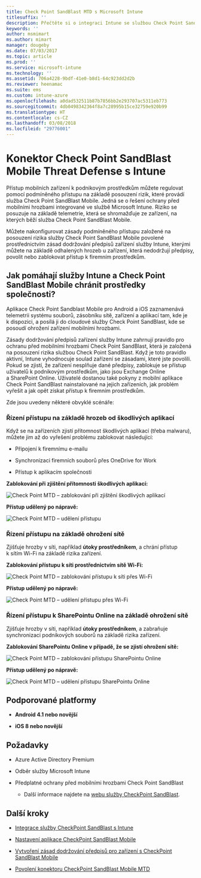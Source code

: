 ```yaml
---
title: Check Point SandBlast MTD s Microsoft Intune
titlesuffix: ''
description: Přečtěte si o integraci Intune se službou Check Point SandBlast Mobile Threat Defense za účelem regulace přístupu mobilních zařízení k firemním prostředkům.
keywords: ''
author: msmimart
ms.author: mimart
manager: dougeby
ms.date: 07/03/2017
ms.topic: article
ms.prod: ''
ms.service: microsoft-intune
ms.technology: ''
ms.assetid: 706a4228-9bdf-41e0-b8d1-64c923dd2d2b
ms.reviewer: heenamac
ms.suite: ems
ms.custom: intune-azure
ms.openlocfilehash: a0dad532511b87b7856bb2e293707ac5311eb773
ms.sourcegitcommit: 4db0498342364f8a7c28995b15ce32759e920b99
ms.translationtype: HT
ms.contentlocale: cs-CZ
ms.lasthandoff: 03/08/2018
ms.locfileid: "29776001"
---
```

# <a name="check-point-sandblast-mobile-threat-defense-connector-with-intune"></a>Konektor Check Point SandBlast Mobile Threat Defense s Intune

Přístup mobilních zařízení k podnikovým prostředkům můžete regulovat pomocí podmíněného přístupu na základě posouzení rizik, které provádí služba Check Point SandBlast Mobile. Jedná se o řešení ochrany před mobilními hrozbami integrované ve službě Microsoft Intune. Riziko se posuzuje na základě telemetrie, která se shromažďuje ze zařízení, na kterých běží služba Check Point SandBlast Mobile.

Můžete nakonfigurovat zásady podmíněného přístupu založené na posouzení rizika služby Check Point SandBlast Mobile povolené prostřednictvím zásad dodržování předpisů zařízení služby Intune, kterými můžete na základě odhalených hrozeb u zařízení, která nedodržují předpisy, povolit nebo zablokovat přístup k firemním prostředkům.

## <a name="how-do-intune-and-check-point-sandblast-mobile-help-protect-your-company-resources"></a>Jak pomáhají služby Intune a Check Point SandBlast Mobile chránit prostředky společnosti?

Aplikace Check Point Sandblast Mobile pro Android a iOS zaznamenává telemetrii systému souborů, zásobníku sítě, zařízení a aplikací tam, kde je k dispozici, a posílá ji do cloudové služby Check Point SandBlast, kde se posoudí ohrožení zařízení mobilními hrozbami.

Zásady dodržování předpisů zařízení služby Intune zahrnují pravidlo pro ochranu před mobilními hrozbami Check Point SandBlast, která je založená na posouzení rizika službou Check Point SandBlast. Když je toto pravidlo aktivní, Intune vyhodnocuje soulad zařízení se zásadami, které jste povolili. Pokud se zjistí, že zařízení nesplňuje dané předpisy, zablokuje se přístup uživatelů k podnikovým prostředkům, jako jsou Exchange Online a SharePoint Online. Uživatelé dostanou také pokyny z mobilní aplikace Check Point SandBlast nainstalované na jejich zařízeních, jak problém vyřešit a jak opět získat přístup k firemním prostředkům.

<!-- ## Sample scenarios 
closing syntax for comment above is missing. Please insert closing syntax at intended location. -->

Zde jsou uvedeny některé obvyklé scénáře:

### <a name="control-access-based-on-threats-from-malicious-apps"></a>Řízení přístupu na základě hrozeb od škodlivých aplikací

Když se na zařízeních zjistí přítomnost škodlivých aplikací (třeba malwaru), můžete jim až do vyřešení problému zablokovat následující:

-   Připojení k firemnímu e-mailu

-   Synchronizaci firemních souborů přes OneDrive for Work

-   Přístup k aplikacím společnosti

**Zablokování při zjištění přítomnosti škodlivých aplikací:**

![Check Point MTD – zablokování při zjištění škodlivých aplikací](./media/checkpoint-MTD-2.PNG)

**Přístup udělený po nápravě:**

![Check Point MTD – udělení přístupu](./media/checkpoint-MTD-3.PNG)

### <a name="control-access-based-on-threat-to-network"></a>Řízení přístupu na základě ohrožení sítě

Zjišťuje hrozby v síti, například **útoky prostředníkem**, a chrání přístup k sítím Wi-Fi na základě rizika zařízení.

**Zablokování přístupu k síti prostřednictvím sítě Wi-Fi:**

![Check Point MTD – zablokování přístupu k síti přes Wi-Fi](./media/checkpoint-MTD-4.PNG)

**Přístup udělený po nápravě:**

![Check Point MTD – udělení přístupu přes Wi-Fi](./media/checkpoint-MTD-5.PNG)

### <a name="control-access-to-sharepoint-online-based-on-threat-to-network"></a>Řízení přístupu k SharePointu Online na základě ohrožení sítě

Zjišťuje hrozby v síti, například **útoky prostředníkem**, a zabraňuje synchronizaci podnikových souborů na základě rizika zařízení.

**Zablokování SharePointu Online v případě, že se zjistí ohrožení sítě:**

![Check Point MTD – zablokování přístupu SharePointu Online](./media/checkpoint-MTD-6.PNG)

**Přístup udělený po nápravě:**

![Check Point MTD – udělení přístupu SharePointu Online](./media/checkpoint-MTD-7.PNG)

## <a name="supported-platforms"></a>Podporované platformy

-   **Android 4.1 nebo novější**

-   **iOS 8 nebo novější**

## <a name="pre-requisites"></a>Požadavky

-   Azure Active Directory Premium

-   Odběr služby Microsoft Intune

-   Předplatné ochrany před mobilními hrozbami Check Point SandBlast
    -   Další informace najdete na [webu služby CheckPoint SandBlast](https://www.checkpoint.com/).

## <a name="next-steps"></a>Další kroky

- [Integrace služby CheckPoint SandBlast s Intune](checkpoint-sandblast-mobile-mtd-connector-integration.md)

- [Nastavení aplikace CheckPoint SandBlast Mobile](mtd-apps-ios-app-configuration-policy-add-assign.md)

- [Vytvoření zásad dodržování předpisů pro zařízení s CheckPoint SandBlast Mobile](mtd-device-compliance-policy-create.md)

- [Povolení konektoru CheckPoint SandBlast Mobile MTD](mtd-connector-enable.md)
